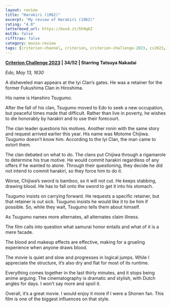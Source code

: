 ```yaml
---
layout: review
title: "Harakiri (1962)"
excerpt: "My review of Harakiri (1962)"
rating: "4.0"
letterboxd_url: https://boxd.it/5h9q6Z
mst3k: false
rifftrax: false
category: movie-review
tags: [criterion-channel, criterion, criterion-challenge-2023, cc2023, samurai]
---
```


<b><a href="https://boxd.it/pXW6q" target="_blank" rel="noopener">Criterion Challenge 2023</a> | 34/52 | Starring Tatsuya Nakadai</b>

<i>Edo, May 13, 1630</i>

A disheveled man appears at the Iyi Clan’s gates. He was a retainer for the former Fukushima Clan in Hiroshima.

His name is Hanshiro Tsugumo.

After the fall of his clan, Tsugumo moved to Edo to seek a new occupation, but peaceful times made that difficult. Rather than live in poverty, he wishes to die honorably by harakiri and to use their forecourt.

The clan leader questions his motives. Another ronin with the same story and request arrived earlier this year. His name was Motome Chijiwa. Tsugumo doesn’t know him. According to the Iyi Clan, the man came to extort them.

The clan debated on what to do. The clans put Chijiwa through a rigamarole to determine his true motive. He would commit harakiri regardless of any offers if he wanted to atone. Through their questioning, they decide he did not intend to commit harakiri, so they force him to do it.

Worse, Chijiwa’s sword is bamboo, so it will not cut. He keeps stabbing, drawing blood. He has to fall onto the sword to get it into his stomach.

Tsugumo insists on carrying forward. He requests a specific retainer, but that retainer is out sick. Tsugumo insists he would like it to be him if possible. So, while they wait, Tsugumo tells them about himself.

As Tsugumo names more alternates, all alternates claim illness.

The film calls into question what samurai honor entails and what of it is a mere facade.

The blood and makeup effects are effective, making for a grueling experience when anyone draws blood.

The movie is quiet and slow and progresses in logical jumps. While I appreciate the structure, it’s also dry and flat for most of its runtime.

Everything comes together in the last thirty minutes, and it stops being anime arguing. The cinematography is dramatic and stylish, with Dutch angles for days. I won’t say more and spoil it.

Overall, it’s a great movie. I would enjoy it more if I were a Shonen fan. This film is one of the biggest influences on that style.
